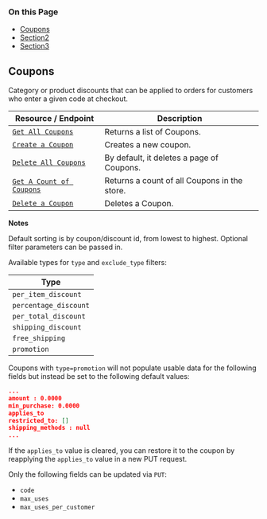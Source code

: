 <div class="otp" id="no-index">

### On this Page	
- [Coupons](#Coupons)
- [Section2](#section2)
- [Section3](#section3)

</div>

## Coupons
Category or product discounts that can be applied to orders for customers who enter a given code at checkout.

|Resource / Endpoint|Description|
|-|-|
|[`Get All Coupons`](https://developer.bigcommerce.com/api-reference/store-management/marketing/coupons/getallcoupons)|Returns a list of Coupons.|
|[`Create a Coupon`](https://developer.bigcommerce.com/api-reference/store-management/marketing/coupons/postcoupons)|Creates a new coupon.|
|[`Delete All Coupons`](https://developer.bigcommerce.com/api-reference/store-management/marketing/coupons/deleteallcoupons)|By default, it deletes a page of Coupons.|
|[`Get A Count of Coupons`](https://developer.bigcommerce.com/api-reference/store-management/marketing/coupons/getacountofcoupons)|Returns a count of all Coupons in the store.
|[`Delete a Coupon`](https://developer.bigcommerce.com/api-reference/store-management/marketing/coupons/deleteacoupon)|Deletes a Coupon.

**Notes**

Default sorting is by coupon/discount id, from lowest to highest. Optional filter parameters can be passed in.

Available types for `type` and `exclude_type` filters:

|Type|
|-|
|`per_item_discount`|
|`percentage_discount`|
|`per_total_discount`|Dollar amount off the order total (subtotal)|
|`shipping_discount`|
|`free_shipping`|
|`promotion`|

Coupons with `type=promotion` will not populate usable data for the following fields but instead be set to the following default values:

```json
...
amount : 0.0000
min_purchase: 0.0000
applies_to
restricted_to: []
shipping_methods : null
...
```

If the `applies_to` value is cleared, you can restore it to the coupon by reapplying the `applies_to` value in a new PUT request.

Only the following fields can be updated via `PUT`:

* `code`
* `max_uses`
* `max_uses_per_customer`